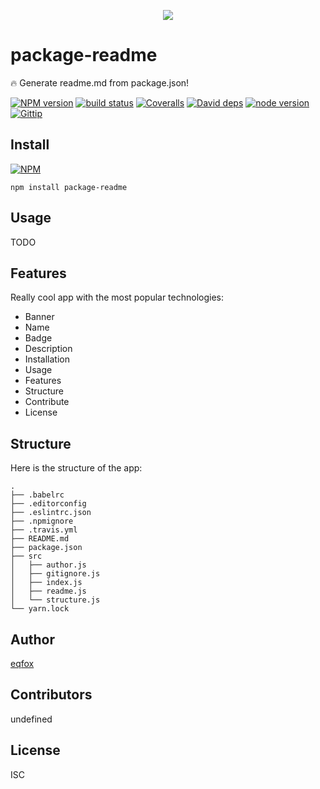 <p align="center"><a href="https://github.com/eqfox/package-readme.git" target="_blank"><img src="http://47.93.19.167:5000/readme/logo?name=package-readme&uuid=1494905944206"></a></p>

# package-readme

🔥 Generate readme.md from package.json!

[![NPM version][npm-image]][npm-url]
[![build status][travis-image]][travis-url]
[![Coveralls][coveralls-image]][coveralls-url]
[![David deps][david-image]][david-url]
[![node version][node-image]][node-url]
[![Gittip][gittip-image]][gittip-url]

[npm-image]: https://img.shields.io/npm/v/package-readme.svg?style=flat-square
[npm-url]: https://npmjs.org/package/package-readme
[travis-image]: https://img.shields.io/travis/https://github.com/eqfox/package-readme.git/package-readme.svg?style=flat-square
[travis-url]: https://travis-ci.org/eqfox/package-readme
[coveralls-image]: https://img.shields.io/coveralls/eqfox/package-readme.svg?style=flat-square
[coveralls-url]: https://coveralls.io/r/eqfox/package-readme?branch=master
[david-image]: https://img.shields.io/david/eqfox/package-readme.svg?style=flat-square
[david-url]: https://david-dm.org/eqfox/package-readme
[node-image]: https://img.shields.io/badge/node.js-%3E=_7.6-green.svg?style=flat-square
[node-url]: http://nodejs.org/download/
[gittip-image]: https://img.shields.io/gittip/dead-horse.svg?style=flat-square
[gittip-url]: https://www.gittip.com/dead-horse/

## Install
[![NPM](https://nodei.co/npm/package-readme.png?downloads=true)](https://nodei.co/npm/package-readme/)
```
npm install package-readme
```

## Usage
TODO

## Features
Really cool app with the most popular technologies:
* Banner
* Name
* Badge
* Description
* Installation
* Usage
* Features
* Structure
* Contribute
* License

## Structure
Here is the structure of the app:
```
.
├── .babelrc
├── .editorconfig
├── .eslintrc.json
├── .npmignore
├── .travis.yml
├── README.md
├── package.json
├── src
│   ├── author.js
│   ├── gitignore.js
│   ├── index.js
│   ├── readme.js
│   └── structure.js
└── yarn.lock
```

## Author
[eqfox](http://www.eqfox.com)

## Contributors
undefined

## License
ISC
